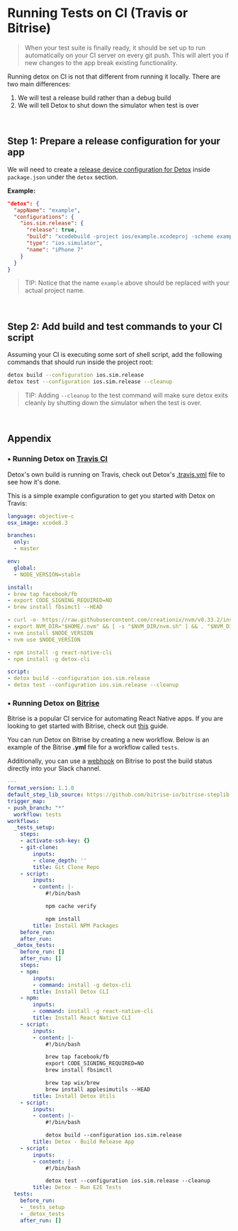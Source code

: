 # Running Tests on CI (Travis or Bitrise)

> When your test suite is finally ready, it should be set up to run automatically on your CI server on every git push. This will alert you if new changes to the app break existing functionality.

Running detox on CI is not that different from running it locally. There are two main differences:
1. We will test a release build rather than a debug build
2. We will tell Detox to shut down the simulator when test is over 

<br>

## Step 1: Prepare a release configuration for your app

We will need to create a [release device configuration for Detox](/docs/APIRef.Configuration.md#device-configuration) inside `package.json` under the `detox` section.

**Example:**

```json
"detox": {
  "appName": "example",
  "configurations": {
    "ios.sim.release": {
      "release": true,
      "build": "xcodebuild -project ios/example.xcodeproj -scheme example -configuration Release -sdk iphonesimulator -derivedDataPath ios/build",
      "type": "ios.simulator",
      "name": "iPhone 7"
    }
  }
}
```

> TIP: Notice that the name `example` above should be replaced with your actual project name.

<br>

## Step 2: Add build and test commands to your CI script

Assuming your CI is executing some sort of shell script, add the following commands that should run inside the project root:

```sh
detox build --configuration ios.sim.release
detox test --configuration ios.sim.release --cleanup
```

> TIP: Adding `--cleanup` to the test command will make sure detox exits cleanly by shutting down the simulator when the test is over.

<br>

## Appendix

### • Running Detox on [Travis CI](https://travis-ci.org/)

Detox's own build is running on Travis, check out Detox's [.travis.yml](/.travis.yml) file to see how it's done.

This is a simple example configuration to get you started with Detox on Travis:

```yaml
language: objective-c
osx_image: xcode8.3

branches:
  only:
  - master

env:
  global:
  - NODE_VERSION=stable

install:
- brew tap facebook/fb
- export CODE_SIGNING_REQUIRED=NO
- brew install fbsimctl --HEAD

- curl -o- https://raw.githubusercontent.com/creationix/nvm/v0.33.2/install.sh | bash
- export NVM_DIR="$HOME/.nvm" && [ -s "$NVM_DIR/nvm.sh" ] && . "$NVM_DIR/nvm.sh"
- nvm install $NODE_VERSION
- nvm use $NODE_VERSION

- npm install -g react-native-cli
- npm install -g detox-cli

script:
- detox build --configuration ios.sim.release
- detox test --configuration ios.sim.release --cleanup

```

### • Running Detox on [Bitrise](https://www.bitrise.io/)

Bitrise is a popular CI service for automating React Native apps. If you are looking to get started with Bitrise, check out [this](http://blog.bitrise.io/2017/07/25/how-to-set-up-a-react-native-app-on-bitrise.html) guide.

You can run Detox on Bitrise by creating a new workflow. Below is an example of the Bitrise **.yml** file for a workflow called `tests`. 

Additionally, you can use a [webhook](http://devcenter.bitrise.io/webhooks/) on Bitrise to post the build status directly into your Slack channel.

```yml
---
format_version: 1.1.0
default_step_lib_source: https://github.com/bitrise-io/bitrise-steplib.git
trigger_map:
- push_branch: "*"
  workflow: tests
workflows:
  _tests_setup:
    steps:
    - activate-ssh-key: {}
    - git-clone:
        inputs:
        - clone_depth: ''
        title: Git Clone Repo
    - script:
        inputs:
        - content: |-
            #!/bin/bash

            npm cache verify

            npm install
        title: Install NPM Packages
    before_run:
    after_run:
  _detox_tests:
    before_run: []
    after_run: []
    steps:
    - npm:
        inputs:
        - command: install -g detox-cli
        title: Install Detox CLI
    - npm:
        inputs:
        - command: install -g react-native-cli
        title: Install React Native CLI
    - script:
        inputs:
        - content: |-
            #!/bin/bash

            brew tap facebook/fb
            export CODE_SIGNING_REQUIRED=NO
            brew install fbsimctl

            brew tap wix/brew
            brew install applesimutils --HEAD
        title: Install Detox Utils
    - script:
        inputs:
        - content: |-
            #!/bin/bash

            detox build --configuration ios.sim.release
        title: Detox - Build Release App
    - script:
        inputs:
        - content: |-
            #!/bin/bash

            detox test --configuration ios.sim.release --cleanup
        title: Detox - Run E2E Tests
  tests:
    before_run:
    - _tests_setup
    - _detox_tests
    after_run: []
```
